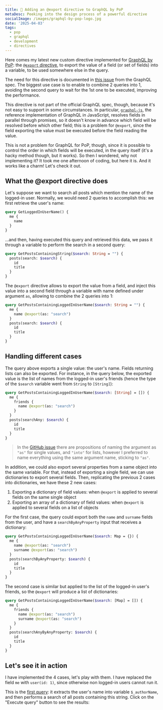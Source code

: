 ```yaml
---
title: 🧩 Adding an @export directive to GraphQL by PoP
metaDesc: Peeking into the design process of a powerful directive
socialImage: /images/graphql-by-pop-logo.jpg
date: '2025-04-03'
tags:
  - pop
  - graphql
  - development
  - directives
---
```


Here comes my latest new custom directive implemented for [GraphQL by PoP](https://graphql-by-pop.com): the [`@export` directive](https://github.com/getpop/graphql/blob/109d194c11dd2510d0ea5ce42b88fb556397400c/src/DirectiveResolvers/ExportDirectiveResolver.php), to export the value of a field (or set of fields) into a variable, to be used somewhere else in the query.

The need for this directive is documented in [this issue](https://github.com/graphql/graphql-spec/issues/583) from the GraphQL spec. The biggest use case is to enable to combine 2 queries into 1, avoiding the second query to wait for the 1st one to be executed, improving the performance.

This directive is not part of the official GraphQL spec, though, because it's not easy to support in some circumstances. In particular, [`graphql-js`](https://github.com/graphql/graphql-js), the reference implementation of GraphQL in JavaScript, resolves fields in parallel through promises, so it doesn't know in advance which field will be resolved before which other field; this is a problem for `@export`, since the field exporting the value must be executed before the field reading the value.

This is not a problem for GraphQL for PoP, though, since it is possible to control the order in which fields will be executed, in the query itself (it's a hacky method though, but it works). So then I wondered, why not implementing it? It took me one afternoon of coding, but here it is. And it works like a charm! Let's check it out.

## What the @export directive does

Let's suppose we want to search all posts which mention the name of the logged-in user. Normally, we would need 2 queries to accomplish this: we first retrieve the user's name:

```graphql
query GetLoggedInUserName() {
  me {
    name
  }
}
```

...and then, having executed this query and retrieved this data, we pass it through a variable to perform the search in a second query:

```graphql
query GetPostsContainingString($search: String = "") {
  posts(search: $search) {
    id
    title
  }
}
```

The `@export` directive allows to export the value from a field, and inject this value into a second field through a variable with name defined under argument `as`, allowing to combine the 2 queries into 1:

```graphql
query GetPostsContainingLoggedInUserName($search: String = "") {
  me {
    name @export(as: "search")
  }
  posts(search: $search) {
    id
    title
  }
}
```

## Handling different cases

The query above exports a single value: the user's name. Fields returning lists can also be exported. For instance, in the query below, the exported value is the list of names from the logged-in user's friends (hence the type of the `$search` variable went from `String` to `[String]`):

```graphql
query GetPostsContainingLoggedInUserName($search: [String] = []) {
  me {
    friends {
      name @export(as: "search")
    }
  }
  posts(searchAny: $search) {
    id
    title
  }
}
```

> In the [GitHub issue](https://github.com/graphql/graphql-spec/issues/583) there are propositions of naming the argument as `"as"` for single values, and `"into"` for lists, however I preferred to name everything using the same argument name, sticking to `"as"`.

In addition, we could also export several properties from a same object into the same variable. For that, instead of exporting a single field, we can use dictionaries to export several fields. Then, replicating the previous 2 cases into dictionaries, we have these 2 new cases:

1. Exporting a dictionary of field values: when `@export` is applied to several fields on the same single object
2. Exporting an array of a dictionary of field values: when `@export` is applied to several fields on a list of objects

For the first case, the query could export both the `name` and `surname` fields from the user, and have a `searchByAnyProperty` input that receives a dictionary:

```graphql
query GetPostsContainingLoggedInUserName($search: Map = {}) {
  me {
    name @export(as: "search")
    surname @export(as: "search")
  }
  posts(searchByAnyProperty: $search) {
    id
    title
  }
}
```

The second case is similar but applied to the list of the logged-in user's friends, so the `@export` will produce a list of dictionaries:

```graphql
query GetPostsContainingLoggedInUserName($search: [Map] = []) {
  me {
    friends {
      name @export(as: "search")
      surname @export(as: "search")
    }
  }
  posts(searchAnyByAnyProperty: $search) {
    id
    title
  }
}
```

## Let's see it in action

I have implemented the 4 cases, let's play with them. I have replaced the field `me` with `user(id: 1)`, since otherwise non logged-in users cannot run it.

This is the [first query](https://newapi.getpop.org/graphiql/?query=query%20GetPostsAuthorNames(%24_authorName%3A%20String%20%3D%20%22%22)%20%7B%0A%20%20user(id%3A%201)%20%7B%0A%20%20%20%20name%20%40export(as%3A%20%22_authorName%22)%0A%20%20%7D%0A%20%20self%20%7B%0A%20%20%20%20posts(searchfor%3A%20%24_authorName)%20%7B%0A%20%20%20%20%20%20id%0A%20%20%20%20%20%20title%0A%20%20%20%20%7D%0A%20%20%7D%0A%7D&operationName=GetPostsAuthorNames): it extracts the user's name into variable `$_authorName`, and then performs a search of all posts containing this string. Click on the "Execute query" button to see the results:

<div id="graphiql-1st" style="height: 65vh; padding-top: 0; margin-top: 1rem;" class="video-player"></div>

I also combined all 4 cases them into a [single query](https://newapi.getpop.org/graphiql/?query=query%20GetSomeData(%24_firstPostTitle%3A%20String%20%3D%20%22%22%2C%20%24_postTitles%3A%20%5BString%5D%20%3D%20%5B%5D%2C%20%24_firstPostData%3A%20Mixed%20%3D%20%7B%7D%2C%20%24_postData%3A%20%5BMixed%5D%20%3D%20%5B%5D)%20%7B%0A%20%20post(id%3A1)%20%7B%0A%20%20%20%20title%20%40export(as%22%3A%22_firstPostTitle%22)%0A%20%20%20%20title%20%40export(as%22%3A%22_firstPostData%22)%0A%20%20%20%20url%20%40export(as%22%3A%22_firstPostData%22)%0A%20%20%20%20date%20%40export(as%22%3A%22_firstPostData%22)%0A%20%20%7D%0A%20%20posts(limit%3A5)%20%7B%0A%20%20%20%20title%20%40export(as%22%3A%22_postTitles%22)%0A%20%20%20%20title%20%40export(as%22%3A%22_postData%22)%0A%20%20%20%20url%20%40export(as%22%3A%22_postData%22)%0A%20%20%20%20date%20%40export(as%22%3A%22_postData%22)%0A%20%20%7D%0A%20%20self%20%7B%0A%20%20%20%20exportedVariables%0A%20%20%20%20_firstPostTitle%3A%20echoVar(variable%3A%20%24_firstPostTitle)%0A%20%20%20%20_postTitles%3A%20echoVar(variable%3A%20%24_postTitles)%0A%20%20%20%20_firstPostData%3A%20echoVar(variable%3A%20%24_firstPostData)%0A%20%20%20%20_postData%3A%20echoVar(variable%3A%20%24_postData)%0A%20%20%7D%0A%7D&operationName=GetSomeData), in this way:

Case 1 - `@export` a single value:

```graphql
post(id:1) {
  title @export(as: "_firstPostTitle")
}
```

Case 2 - `@export` a list of values:

```graphql
posts(limit:5) {
  title @export(as: "_postTitles")
}
```

Case 3 - `@export` a dictionary of field/value:

```graphql
post(id:1) {
  title @export(as: "_firstPostData")
  url @export(as: "_firstPostData")
  date @export(as: "_firstPostData")
}
```

Case 4 - `@export` an array of dictionaries of field/value:

```graphql
posts(limit:5) {
  title @export(as: "_postData")
  url @export(as: "_postData")
  date @export(as: "_postData")
}
```

To visualize the value stored in the dynamic variables, I created fields `exportedVariables`, which returns the list of all the dynamic variables created in the query, and `echoVar`, which echoes back the value of a single one. Since I do not know in advance the type of the values, these fields deal with a generic `Mixed` type; there will be a mismatch in the GraphiQL client (that's why there's a red line over the argument definitions), but the query can be executed without any problem. Check it out by pressing the "Execute query" button:

<div id="graphiql-2nd" style="height: 65vh; padding-top: 0; margin-top: 1rem;" class="video-player"></div>

## Gotchas for my implementation

Nothing is perfect: in order for `@export` to work, there are 3 considerations that need to be satisfied in the query:

1. The name of the variable must start with `"_"`
2. The fields must be executed in order
3. The variable must always receive a default value

I'll explain why these are mandatory and how they work, one by one.

### 1. The name of the variable must start with `"_"`

As mentioned earlier on, the `@export` directive is not part of the GraphQL spec, so there are no considerations on the language itself for its implementation. Then, the GraphQL server implementers must find their own way to satisfy their requirements, but without deviating from the GraphQL syntax, expecting that it could one day become part of the official solution.

For [my implementation](https://github.com/getpop/graphql/blob/109d194c11dd2510d0ea5ce42b88fb556397400c/src/DirectiveResolvers/ExportDirectiveResolver.php), I decided that `@export` will export the value into a normal variable, accessible as `$variable`. Please notice that this is a design decision which may vary across implementers; for instance, [Apollo's `@export` directive](https://www.apollographql.com/docs/link/links/rest/#export-directive) is accessed under entry `exportVariables` (as doing `{exportVariables.id}`), not under entry `args` as its inputs. Then, while Apollo doesn't require to declare the exported variables in the operation name, my implementation does.

The issue with this solution is that static (i.e. "normal") variables and dynamic variables behave differently: while the value for a static variable can be determined when parsing the query, the value for a dynamic variable must be determined on runtime, right when reading the value of the variable. Then, the GraphQL engine must be able to tell which way to treat a variable, if the static or the dynamic way.

Given the constraints, and in order to avoid introducing new, unsupported syntax into the query (such as having `$staticVariables` and `%dynamicVariables%`), the solution I found is to have the dynamic variable name start with `"_"`: `$_dynamicVariable`.

### 2. The fields must be executed in order

The `@export` directive would not work if reading the variable takes place before exporting the value into the variable. Hence, the engine needs to provide a way to control the field execution order. This is the issue that `graphql-js` cannot solve easily, making this feature not be officially supported by GraphQL.

Luckily for this case, GraphQL by PoP, being coded in PHP, doesn't use promises or resolve fields in parallel; it resolves them sequentially, using a deterministic order which the developer can manipulate in the query itself. Let's see how it works.

> Note: I have described the engine's algorithm for loading data in detail in [this article](https://blog.logrocket.com/designing-graphql-server-optimal-performance/) (which explains how the dataloading engine avoids the N+1 problem by architectural design) and [this article](https://blog.logrocket.com/simplifying-the-graphql-data-model/) (which recounts how resolvers can be made as simple to implement as possible).

The engine loads data in iterations for each type, first resolving all fields from the first type it encounters in the query, then resolving all fields from the second type it encounters in the query, and so on until there are no more types to process:

![Dealing with types in iterations](/images/dataloading-engine-type-iterations.png "Dealing with types in iterations")

If after processed, a type is referenced again in the query to retrieve non-loaded data (eg: from additional objects, or additional fields), then the type is added again at the end of the iteration list (in this case, the `Director` type):

![Repeated types in iterations](/images/dataloading-engine-repeated-type-iterations.png "Repeated types in iterations")

Let's see how this plays out for our query. For our first attempt, we create the [basic query](https://newapi.getpop.org/graphiql/?query=query%20GetPostsAuthorNames(%24_authorName%3A%20String%20%3D%20%22%22)%20%7B%0A%20%20user(id%3A%201)%20%7B%0A%20%20%20%20name%20%40export(as%3A%20%22_authorName%22)%0A%20%20%7D%0A%20%20posts(searchfor%3A%20%24_authorName)%20%7B%0A%20%20%20%20id%0A%20%20%20%20title%0A%20%20%7D%0A%7D&operationName=GetPostsAuthorNames). When pressing the "Execute query" button:

<div id="graphiql-3rd" style="height: 65vh; padding-top: 0; margin-top: 1rem;" class="video-player"></div>

...the response displays an error:

```json
{
  "errors": [
    {
      "message": "Expression '_authorName' is undefined",
      // ...
    }
  ],
  //...
}
```

What this means is that variable `$_authorName` was read before being set. Let's see why this happens. The types that appear in the query are:

```graphql
query GetPostsAuthorNames($_authorName: String = "") { # Type: Root
  user(id: 1) { # Type: User
    name @export(as: "_authorName") # Type: String
  }
  posts(searchfor: $_authorName) { # Type: Post
    id # Type: ID
    title # Type: String
  }
}
```

To process the types and load their data, the dataloading engine adds the query type (`Root`) into a FIFO (First-In, First-Out) list (becoming `[Root]`), and iterates over the types:

<table class="table">
<thead>
<tr>
<th>#</th><th>Operation</th>
</tr>
<tbody>
<tr><td>1</td><td>Pop the first type of the list, <code>Root</code> (list becomes: <code>[]</code>)</td></tr>
<tr><td>2</td><td>Process all fields queried from the <code>Root</code> type, <code>user</code> and <code>posts</code>, and add their types to the list, <code>User</code> and <code>Post</code> respectively (list becomes: <code>[User, Post]</code>)</td></tr>
<tr><td>3</td><td>Pop the first type of the list, <code>User</code> (list becomes: <code>[Post]</code>)</td></tr>
<tr><td>4</td><td>Process the field queried from the <code>User</code> type, <code>name</code>. Because it is a scalar type (<code>String</code>), there is no need to add it to the list</td></tr>
<tr><td>5</td><td>Pop the first type of the list, <code>Post</code> (list becomes: <code>[]</code>)</td></tr>
<tr><td>6</td><td>Process all fields queried from the <code>Post</code> type, <code>id</code> and <code>title</code>. Because these are scalar types (<code>ID</code> and <code>String</code>), there is no need to add them to the list</td></tr>
<tr><td>7</td><td>List is <code>[]</code>, iteration ends.</td></tr>
</tbody>
</table>

Here we can see the problem: `@export` is executed on line `4` (when resolving field `name` on type `User`), but it was read on line `2` (when resolving field `posts(searchfor: $_authorName)` on type `Root`).

We can address this issue by delaying when the exported variable is read. This can be done through field `self` from type `Root` which, as its name indicates, returns once again the root object. You may wonder: "I already have the root object... why do I need to retrieve it again?". Because `self` if applied on type `Root`, and it returns once again an object of type `Root`, then this type will be added once again to the end of the FIFO list! This (hacky) way allows to effectively control in what order are fields executed.

Let's put it into practice, placing field `posts(searchfor: $_authorName)` inside a `self` field, like in [this query](https://newapi.getpop.org/graphiql/?query=query%20GetPostsAuthorNames(%24_authorName%3A%20String%20%3D%20%22%22)%20%7B%0A%20%20user(id%3A%201)%20%7B%0A%20%20%20%20name%20%40export(as%3A%20%22_authorName%22)%0A%20%20%7D%0A%20%20self%20%7B%0A%20%20%20%20posts(searchfor%3A%20%24_authorName)%20%7B%0A%20%20%20%20%20%20id%0A%20%20%20%20%20%20title%0A%20%20%20%20%7D%0A%20%20%7D%0A%7D&operationName=GetPostsAuthorNames). Press on the "Execute query" button to see how now it works:

<div id="graphiql-4th" style="height: 65vh; padding-top: 0; margin-top: 1rem;" class="video-player"></div>

Let's explore the order in which types are resolved for this new query:

<table class="table">
<thead>
<tr>
<th>#</th><th>Operation</th>
</tr>
<tbody>
<tr><td>1</td><td>Pop the first type of the list, <code>Root</code> (list becomes: <code>[]</code>)</td></tr>
<tr><td>2</td><td>Process all fields queried from the <code>Root</code> type, <code>user</code> and <code>self</code>, and add their types to the list, <code>User</code> and <code>Root</code> respectively (list becomes: <code>[User, Root]</code>)</td></tr>
<tr><td>3</td><td>Pop the first type of the list, <code>User</code> (list becomes: <code>[Root]</code>)</td></tr>
<tr><td>4</td><td>Process the field queried from the <code>User</code> type, <code>name</code>. Because it is a scalar type (<code>String</code>), there is no need to add it to the list</td></tr>
<tr><td>5</td><td>Pop the first type of the list, <code>Root</code> (list becomes: <code>[]</code>)</td></tr>
<tr><td>6</td><td>Process the field queried from the <code>Root</code> type, <code>posts</code>, and add its type to the list, <code>Post</code> (list becomes: <code>[Post]</code>)</td></tr>
<tr><td>7</td><td>Pop the first type of the list, <code>Post</code> (list becomes: <code>[]</code>)</td></tr>
<tr><td>8</td><td>Process all fields queried from the <code>Post</code> type, <code>id</code> and <code>title</code>. Because these are scalar types (<code>ID</code> and <code>String</code>), there is no need to add them to the list</td></tr>
<tr><td>9</td><td>List is <code>[]</code>, iteration ends.</td></tr>
</tbody>
</table>

Now, we can see that the problem has been resolved: `@export` is executed on line `4` (when resolving field `name` on type `User`), and it is read on line `6` (when resolving field `posts(searchfor: $_authorName)` on type `Root`). 🥳

### 3. The variable must always receive a default value

The GraphQL parser still treats a dynamic variable as a variable, hence it validates that its value has been defined, or it throws an error "The variable has not been set".

To avoid this error (which halts execution of the query), we must always define a default value for that argument, even if this value won't be used.

## Bonus: making @skip/include a bit more dynamic

I believe that, in some areas, GraphQL currently falls short from its true potential. That is the case concerning `@skip/include` directives:

```graphql
query {
  post(id:1) {
    id
    title
    excerpt @include(if: $showExcerpt)
  }
}
```

These directives receive the condition to evaluate through argument `"if"`, which can only be the actual boolean value (`true` or `false`) or a variable with the boolean value (`$showExcerpt`). This is pretty static.

What about executing the condition based on some property from the object itself? For instance, we may want to show the `excerpt` based on the object having comments or not. Now this is doable! Press the "Execute query" button for [this query](https://newapi.getpop.org/graphiql/?query=query%20ShowExcerptIfPostHasComments(%24id%3A%20ID!%2C%20%24_hasComments%3A%20Boolean%20%3D%20false)%20%7B%0A%20%20post(id%3A%20%24id)%20%7B%0A%20%20%20%20hasComments%20%40export(as%3A%20%22_hasComments%22)%0A%20%20%7D%0A%20%20self%20%7B%0A%20%20%20%20post(id%3A%20%24id)%20%7B%0A%20%20%20%20%20%20title%0A%20%20%20%20%20%20excerpt%20%40include(if%3A%20%24_hasComments)%0A%20%20%20%20%7D%0A%20%20%7D%0A%7D&operationName=ShowExcerptIfPostHasComments&variables=%7B%0A%20%20%22id%22%3A%201%0A%7D), and changing variable `"id"` from `1499` to `1` to see how the response changes:

<div id="graphiql-5th" style="height: 65vh; padding-top: 0; margin-top: 1rem;" class="video-player"></div>

This works whenever the exported variable concerns a single value, but not for lists, because the `if` condition is evaluated for all objects in the list in the same iteration, so they will override each other before their result is used to perform the validation on some later iteration.

## Tadaaaa

It has been a really fulfilling week of creating custom directives for [GraphQL by PoP](https://graphql-by-pop.com). With very little effort, I could create several useful and powerful directives, some of which have been requested for the GraphQL spec:

- [@removeIfNull](https://leoloso.com/posts/remove-if-null-directive/) ([issue](https://github.com/graphql/graphql-spec/issues/476))
- [@cache](https://leoloso.com/posts/cache-and-logtime-directives/)
- [@traceExecutionTime](https://leoloso.com/posts/cache-and-logtime-directives/)
- `@export` ([issue](https://github.com/graphql/graphql-spec/issues/583))

I don't think I'm exaggerating if I say that GraphQL by PoP is one of the most powerful GraphQL servers out there, for either PHP or others. It is still not easy to install, and its documentation is all over the place. But I'm working on a new documentation website to put everything in order, and make it easy for the community to install it, use it and become involved.

It will take me a few weeks though... in the meantime, if you want to find out more about GraphQL by PoP, give me a shout through [email](mailto:leo@getpop.org) or [Twitter](https://twitter.com/twitter).

<link href="https://unpkg.com/graphiql/graphiql.min.css" rel="stylesheet" />

<script
  crossorigin
  src="https://unpkg.com/react/umd/react.production.min.js"
></script>
<script
  crossorigin
  src="https://unpkg.com/react-dom/umd/react-dom.production.min.js"
></script>
<script
  crossorigin
  src="https://unpkg.com/graphiql/graphiql.min.js"
></script>

<script>
  const apiURL = 'https://newapi.getpop.org/api/graphql/';
  const responseText = "Click the \"Execute Query\" button";
  const graphQLFetcher = graphQLParams =>
    fetch(apiURL, {
      method: 'post',
      headers: { 'Content-Type': 'application/json' },
      body: JSON.stringify(graphQLParams),
    })
      .then(response => response.json())
      .catch(() => response.text());

  ReactDOM.render(
    React.createElement(
      GraphiQL, 
      { 
        fetcher: graphQLFetcher,
        docExplorerOpen: false,
        response: responseText,
        query: 'query GetPostsAuthorNames($_authorName: String = "") {\n  user(id: 1) {\n    name @export(as: "_authorName")\n  }\n  self {\n    posts(searchfor: $_authorName) {\n      id\n      title\n    }\n  }\n}',
        variables: null,
        defaultVariableEditorOpen: false
      }
    ),
    document.getElementById('graphiql-1st'),
  );

  ReactDOM.render(
    React.createElement(
      GraphiQL, 
      { 
        fetcher: graphQLFetcher,
        docExplorerOpen: false,
        response: responseText,
        query: 'query GetSomeData($_firstPostTitle: String = "", $_postTitles: [String] = [], $_firstPostData: Mixed = {}, $_postData: [Mixed] = []) {\n  post(id:1) {\n    title @export(as: "_firstPostTitle")\n    title @export(as: "_firstPostData")\n    url @export(as: "_firstPostData")\n    date @export(as: "_firstPostData")\n  }\n  posts(limit:5) {\n    title @export(as: "_postTitles")\n    title @export(as: "_postData")\n    url @export(as: "_postData")\n    date @export(as: "_postData")\n  }\n  self {\n    exportedVariables\n    _firstPostTitle: echoVar(variable: $_firstPostTitle)\n    _postTitles: echoVar(variable: $_postTitles)\n    _firstPostData: echoVar(variable: $_firstPostData)\n    _postData: echoVar(variable: $_postData)\n  }\n}',
        variables: null,
        defaultVariableEditorOpen: false
      }
    ),
    document.getElementById('graphiql-2nd'),
  );

  ReactDOM.render(
    React.createElement(
      GraphiQL, 
      { 
        fetcher: graphQLFetcher,
        docExplorerOpen: false,
        response: responseText,
        query: 'query GetPostsAuthorNames($_authorName: String = "") {\n  user(id: 1) {\n    name @export(as: "_authorName")\n  }\n  posts(searchfor: $_authorName) {\n    id\n    title\n  }\n}',
        variables: null,
        defaultVariableEditorOpen: false
      }
    ),
    document.getElementById('graphiql-3rd'),
  );

  ReactDOM.render(
    React.createElement(
      GraphiQL, 
      { 
        fetcher: graphQLFetcher,
        docExplorerOpen: false,
        response: responseText,
        query: 'query GetPostsAuthorNames($_authorName: String = "") {\n  user(id: 1) {\n    name @export(as: "_authorName")\n  }\n  self {\n    posts(searchfor: $_authorName) {\n      id\n      title\n    }\n  }\n}',
        variables: null,
        defaultVariableEditorOpen: false
      }
    ),
    document.getElementById('graphiql-4th'),
  );

  ReactDOM.render(
    React.createElement(
      GraphiQL, 
      { 
        fetcher: graphQLFetcher,
        docExplorerOpen: false,
        response: responseText,
        query: 'query ShowExcerptIfPostHasComments($id: ID!, $_hasComments: Boolean = false) {\n  post(id: $id) {\n    hasComments @export(as: "_hasComments")\n  }\n  self {\n    post(id: $id) {\n      title\n      excerpt @include(if: $_hasComments)\n    }\n  }\n}',
        variables: '{\n  "id": 1499\n}',
        defaultVariableEditorOpen: true
      }
    ),
    document.getElementById('graphiql-5th'),
  );
</script>
